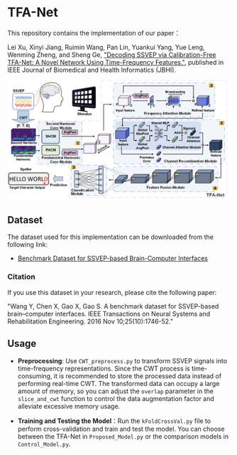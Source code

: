 # TFA-Net

This repository contains the implementation of our paper：

Lei Xu, Xinyi Jiang, Ruimin Wang, Pan Lin, Yuankui Yang, Yue Leng, Wenming Zheng, and Sheng Ge, ["Decoding SSVEP via Calibration-Free TFA-Net: A Novel Network Using Time-Frequency Features."](https://ieeexplore.ieee.org/document/10777482), published in IEEE Journal of Biomedical and Health Informatics (JBHI).

![TFA-Net Architecture](TFA-Net4SSVEP/figure/Fig.%202.png)

## Dataset

The dataset used for this implementation can be downloaded from the following link:

- [Benchmark Dataset for SSVEP-based Brain-Computer Interfaces](https://bci.med.tsinghua.edu.cn/download.html)

### Citation

If you use this dataset in your research, please cite the following paper:

"Wang Y, Chen X, Gao X, Gao S. A benchmark dataset for SSVEP-based brain–computer interfaces. IEEE Transactions on Neural Systems and Rehabilitation Engineering. 2016 Nov 10;25(10):1746-52."


## Usage

- **Preprocessing**: Use `CWT_preprocess.py` to transform SSVEP signals into time-frequency representations. Since the CWT process is time-consuming, it is recommended to store the processed data instead of performing real-time CWT. The transformed data can occupy a large amount of memory, so you can adjust the `overlap` parameter in the `slice_and_cwt` function to control the data augmentation factor and alleviate excessive memory usage.

- **Training and Testing the Model**：Run the `kFoldCrossVal.py` file to perform cross-validation and train and test the model. You can choose between the TFA-Net in `Proposed_Model.py` or the comparison models in `Control_Model.py`.
